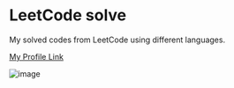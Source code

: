 # LeetCode solve

My solved codes from LeetCode using different languages.

[My Profile Link](https://leetcode.com/u/Pratyay008/)

![image](https://github.com/Pratyay008/LeetCode-solve/assets/81563083/99858d26-38ba-4c48-b454-e665d731e4f3)
